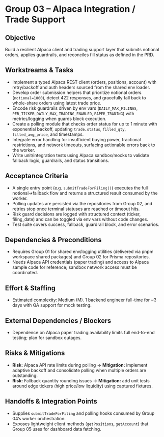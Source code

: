 # Group 03 – Alpaca Integration / Trade Support

## Objective
Build a resilient Alpaca client and trading support layer that submits notional orders, applies guardrails, and reconciles fill status as defined in the PRD.

## Workstreams & Tasks
- Implement a typed Alpaca REST client (orders, positions, account) with retry/backoff and auth headers sourced from the shared env loader.
- Develop order submission helpers that prioritize notional orders (`notional=1000`), detect 422 responses, and gracefully fall back to whole-share orders using latest trade price.
- Encode risk guardrails driven by env vars (`DAILY_MAX_FILINGS`, `PER_TICKER_DAILY_MAX`, `TRADING_ENABLED`, `PAPER_TRADING`) with metrics/logging when guards block execution.
- Create a polling module that checks order status for up to 1 minute with exponential backoff, updating `trade.status`, `filled_qty`, `filled_avg_price`, and timestamps.
- Integrate error handling for insufficient buying power, fractional restrictions, and network timeouts, surfacing actionable errors back to the worker.
- Write unit/integration tests using Alpaca sandbox/mocks to validate fallback logic, guardrails, and status transitions.

## Acceptance Criteria
- A single entry point (e.g. `submitTradeForFiling()`) executes the full notional→fallback flow and returns a structured result consumed by the worker.
- Polling updates are persisted via the repositories from Group 02, and retries stop once terminal statuses are reached or timeout hits.
- Risk guard decisions are logged with structured context (ticker, filing_date) and can be toggled via env vars without code changes.
- Test suite covers success, fallback, guardrail block, and error scenarios.

## Dependencies & Preconditions
- Requires Group 01 for shared env/logging utilities (delivered via pnpm workspace shared packages) and Group 02 for Prisma repositories.
- Needs Alpaca API credentials (paper trading) and access to Alpaca sample code for reference; sandbox network access must be coordinated.

## Effort & Staffing
- Estimated complexity: Medium (M). 1 backend engineer full-time for ~3 days with QA support for mock testing.

## External Dependencies / Blockers
- Dependence on Alpaca paper trading availability limits full end-to-end testing; plan for sandbox outages.

## Risks & Mitigations
- **Risk:** Alpaca API rate limits during polling → **Mitigation:** implement adaptive backoff and consolidate polling when multiple orders are outstanding.
- **Risk:** Fallback quantity rounding issues → **Mitigation:** add unit tests around edge tickers (high price/low liquidity) using captured fixtures.

## Handoffs & Integration Points
- Supplies `submitTradeForFiling` and polling hooks consumed by Group 04’s worker orchestration.
- Exposes lightweight client methods (`getPositions`, `getAccount`) that Group 05 uses for dashboard data fetching.
